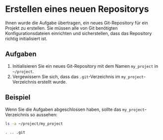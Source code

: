 # Erstellen eines neuen Repositorys

Ihnen wurde die Aufgabe übertragen, ein neues Git-Repository für ein Projekt zu erstellen. Sie müssen alle von Git benötigten Konfigurationsdateien einrichten und sicherstellen, dass das Repository richtig initialisiert ist.

## Aufgaben

1. Initialisieren Sie ein neues Git-Repository mit dem Namen `my_project` in `~/project`.
2. Vergewissern Sie sich, dass das `.git`-Verzeichnis im `my_project`-Verzeichnis erstellt wurde.

## Beispiel

Wenn Sie die Aufgaben abgeschlossen haben, sollte das `my_project`-Verzeichnis so aussehen:

```bash
ls -a ~/project/my_project
```

```plaintext
. .. .git
```
